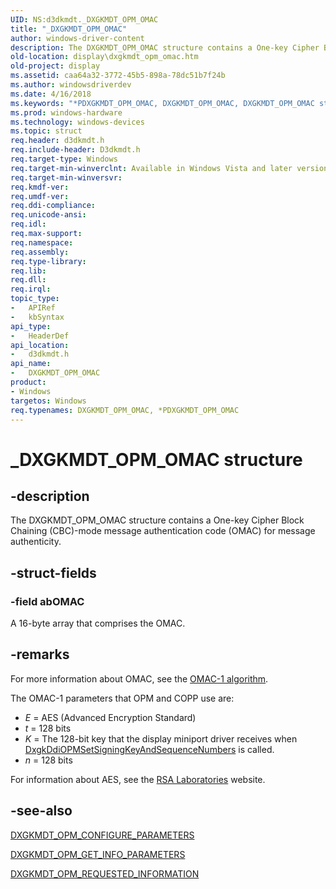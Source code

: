 ```yaml
---
UID: NS:d3dkmdt._DXGKMDT_OPM_OMAC
title: "_DXGKMDT_OPM_OMAC"
author: windows-driver-content
description: The DXGKMDT_OPM_OMAC structure contains a One-key Cipher Block Chaining (CBC)-mode message authentication code (OMAC) for message authenticity.
old-location: display\dxgkmdt_opm_omac.htm
old-project: display
ms.assetid: caa64a32-3772-45b5-898a-78dc51b7f24b
ms.author: windowsdriverdev
ms.date: 4/16/2018
ms.keywords: "*PDXGKMDT_OPM_OMAC, DXGKMDT_OPM_OMAC, DXGKMDT_OPM_OMAC structure [Display Devices], DmStructs_8c3b7364-5055-4152-b7ed-4e2d1d910dd4.xml, PDXGKMDT_OPM_OMAC, PDXGKMDT_OPM_OMAC structure pointer [Display Devices], _DXGKMDT_OPM_OMAC, d3dkmdt/DXGKMDT_OPM_OMAC, d3dkmdt/PDXGKMDT_OPM_OMAC, display.dxgkmdt_opm_omac"
ms.prod: windows-hardware
ms.technology: windows-devices
ms.topic: struct
req.header: d3dkmdt.h
req.include-header: D3dkmdt.h
req.target-type: Windows
req.target-min-winverclnt: Available in Windows Vista and later versions of the Windows operating systems.
req.target-min-winversvr: 
req.kmdf-ver: 
req.umdf-ver: 
req.ddi-compliance: 
req.unicode-ansi: 
req.idl: 
req.max-support: 
req.namespace: 
req.assembly: 
req.type-library: 
req.lib: 
req.dll: 
req.irql: 
topic_type:
-	APIRef
-	kbSyntax
api_type:
-	HeaderDef
api_location:
-	d3dkmdt.h
api_name:
-	DXGKMDT_OPM_OMAC
product:
- Windows
targetos: Windows
req.typenames: DXGKMDT_OPM_OMAC, *PDXGKMDT_OPM_OMAC
---
```


# _DXGKMDT_OPM_OMAC structure


## -description


The DXGKMDT_OPM_OMAC structure contains a One-key Cipher Block Chaining (CBC)-mode message authentication code (OMAC) for message authenticity.


## -struct-fields




### -field abOMAC

A 16-byte array that comprises the OMAC.


## -remarks



For more information about OMAC, see the <a href="http://go.microsoft.com/fwlink/p/?linkid=70417">OMAC-1 algorithm</a>. 

The OMAC-1 parameters that OPM and COPP use are:

<ul>
<li>
<i>E</i> = AES (Advanced Encryption Standard)

</li>
<li>
<i>t</i> = 128 bits

</li>
<li>
<i>K</i> = The 128-bit key that the display miniport driver receives when <a href="https://msdn.microsoft.com/285521c7-4034-4db8-9441-6c4eaee27ee3">DxgkDdiOPMSetSigningKeyAndSequenceNumbers</a> is called.

</li>
<li>
<i>n</i> = 128 bits 

</li>
</ul>
For information about AES, see the <a href="http://go.microsoft.com/fwlink/p/?linkid=70411">RSA Laboratories</a> website. 




## -see-also




<a href="https://msdn.microsoft.com/library/windows/hardware/ff560849">DXGKMDT_OPM_CONFIGURE_PARAMETERS</a>



<a href="https://msdn.microsoft.com/library/windows/hardware/ff560868">DXGKMDT_OPM_GET_INFO_PARAMETERS</a>



<a href="https://msdn.microsoft.com/library/windows/hardware/ff560910">DXGKMDT_OPM_REQUESTED_INFORMATION</a>
 

 

